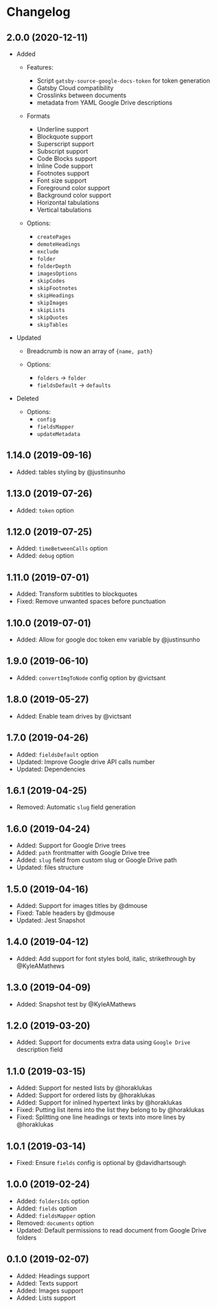 # Changelog

## 2.0.0 (2020-12-11)

-   Added

    -   Features:

        -   Script `gatsby-source-google-docs-token` for token generation
        -   Gatsby Cloud compatibility
        -   Crosslinks between documents
        -   metadata from YAML Google Drive descriptions

    -   Formats

        -   Underline support
        -   Blockquote support
        -   Superscript support
        -   Subscript support
        -   Code Blocks support
        -   Inline Code support
        -   Footnotes support
        -   Font size support
        -   Foreground color support
        -   Background color support
        -   Horizontal tabulations
        -   Vertical tabulations

    -   Options:

        -   `createPages`
        -   `demoteHeadings`
        -   `exclude`
        -   `folder`
        -   `folderDepth`
        -   `imagesOptions`
        -   `skipCodes`
        -   `skipFootnotes`
        -   `skipHeadings`
        -   `skipImages`
        -   `skipLists`
        -   `skipQuotes`
        -   `skipTables`

-   Updated

    -   Breadcrumb is now an array of `{name, path}`

    -   Options:
        -   `folders` -> `folder`
        -   `fieldsDefault` -> `defaults`

-   Deleted
    -   Options:
        -   `config`
        -   `fieldsMapper`
        -   `updateMetadata`

## 1.14.0 (2019-09-16)

-   Added: tables styling by @justinsunho

## 1.13.0 (2019-07-26)

-   Added: `token` option

## 1.12.0 (2019-07-25)

-   Added: `timeBetweenCalls` option
-   Added: `debug` option

## 1.11.0 (2019-07-01)

-   Added: Transform subtitles to blockquotes
-   Fixed: Remove unwanted spaces before punctuation

## 1.10.0 (2019-07-01)

-   Added: Allow for google doc token env variable by @justinsunho

## 1.9.0 (2019-06-10)

-   Added: `convertImgToNode` config option by @victsant

## 1.8.0 (2019-05-27)

-   Added: Enable team drives by @victsant

## 1.7.0 (2019-04-26)

-   Added: `fieldsDefault` option
-   Updated: Improve Google drive API calls number
-   Updated: Dependencies

## 1.6.1 (2019-04-25)

-   Removed: Automatic `slug` field generation

## 1.6.0 (2019-04-24)

-   Added: Support for Google Drive trees
-   Added: `path` frontmatter with Google Drive tree
-   Added: `slug` field from custom slug or Google Drive path
-   Updated: files structure

## 1.5.0 (2019-04-16)

-   Added: Support for images titles by @dmouse
-   Fixed: Table headers by @dmouse
-   Updated: Jest Snapshot

## 1.4.0 (2019-04-12)

-   Added: Add support for font styles bold, italic, strikethrough by @KyleAMathews

## 1.3.0 (2019-04-09)

-   Added: Snapshot test by @KyleAMathews

## 1.2.0 (2019-03-20)

-   Added: Support for documents extra data using `Google Drive` description field

## 1.1.0 (2019-03-15)

-   Added: Support for nested lists by @horaklukas
-   Added: Support for ordered lists by @horaklukas
-   Added: Support for inlined hypertext links by @horaklukas
-   Fixed: Putting list items into the list they belong to by @horaklukas
-   Fixed: Splitting one line headings or texts into more lines by @horaklukas

## 1.0.1 (2019-03-14)

-   Fixed: Ensure `fields` config is optional by @davidhartsough

## 1.0.0 (2019-02-24)

-   Added: `foldersIds` option
-   Added: `fields` option
-   Added: `fieldsMapper` option
-   Removed: `documents` option
-   Updated: Default permissions to read document from Google Drive folders

## 0.1.0 (2019-02-07)

-   Added: Headings support
-   Added: Texts support
-   Added: Images support
-   Added: Lists support

